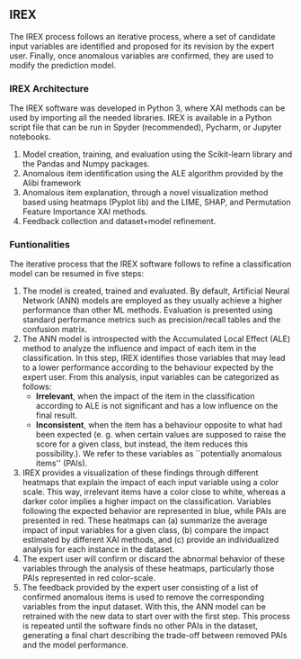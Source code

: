 ## IREX
The IREX process follows an iterative process, where a set of candidate input variables are identified and proposed for its revision by the expert user. Finally, once anomalous variables are confirmed, they are used to modify the prediction model.
### IREX Architecture
The IREX software was developed in Python 3, where XAI methods can be used by importing all the needed libraries. IREX is available in a Python script file that can be run in Spyder (recommended), Pycharm, or Jupyter notebooks.
1. Model creation, training, and evaluation using the Scikit-learn library and the Pandas and Numpy packages.
2. Anomalous item identification using the ALE algorithm provided by the Alibi framework
3. Anomalous item explanation, through a novel visualization method based using heatmaps (Pyplot lib) and the LIME, SHAP, and Permutation Feature Importance XAI methods.
4. Feedback collection and dataset+model refinement.
### Funtionalities
The iterative process that the IREX software follows to refine a classification model can be resumed in five steps:
1. The model is created, trained and evaluated. By default, Artificial Neural Network (ANN) models are employed as they usually achieve a higher performance than other ML methods. Evaluation is presented using standard performance metrics such as precision/recall tables and the confusion matrix.
2. The ANN model is introspected with the Accumulated Local Effect (ALE) method to analyze the influence and impact of each item in the classification. In this step, IREX identifies those variables that may lead to a lower performance according to the behaviour expected by the expert user. From this analysis, input variables can be categorized as follows:
    - **Irrelevant**, when the impact of the item in the classification according to ALE is not significant and has a low influence on the final result.
    - **Inconsistent**, when the item has a behaviour opposite to what had been expected (e. g. when certain values are supposed to raise the score for a given class, but instead, the item reduces this possibility.). We refer to these variables as ``potentially anomalous items'' (PAIs).
3. IREX provides a visualization of these findings through different heatmaps that explain the impact of each input variable using a color scale. This way, irrelevant items have a color close to white, whereas a darker color implies a higher impact on the classification. Variables following the expected behavior are represented in blue, while PAIs are presented in red. These heatmaps can (a) summarize the average impact of input variables for a given class, (b) compare the impact estimated by different XAI methods, and (c) provide an individualized analysis for each instance in the dataset.
4. The expert user will confirm or discard the abnormal behavior of these variables through the analysis of these heatmaps, particularly those PAIs represented in red color-scale.
5. The feedback provided by the expert user consisting of a list of confirmed anomalous items is used to remove the corresponding variables from the input dataset. With this, the ANN model can be retrained with the new data to start over with the first step.
This process is repeated until the software finds no other PAIs in the dataset, generating a final chart describing the trade-off between removed PAIs and the model performance.